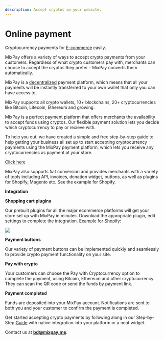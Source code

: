 ```yaml
---
description: Accept cryptos on your website.
---
```


# Online payment

Cryptocurrency payments for [E-commerce](https://en.wikipedia.org/wiki/E-commerce) easily.

MixPay offers a variety of ways to accept crypto payments from your customers. Regardless of what crypto customers pay with, merchants can choose to accept the cryptos they prefer - MixPay converts them automatically.

MixPay is a [decentralized](https://www.investopedia.com/terms/b/blockchain.asp#toc-blockchain-decentralization) payment platform, which means that all your payments will be instantly transferred to your own wallet that only you can have access to.

MixPay supports all crypto wallets, 10+ blockchains, 20+ cryptocurrencies like Bitcoin, Litecoin, Ethereum and growing.

MixPay is a perfect payment platform that offers merchants the availability to accept funds using cryptos. Our flexible payment solution lets you decide which cryptocurrency to pay or recieve with.

To help you out, we have created a simple and free step-by-step guide to help getting your business all set up to start accepting cryptocurrency payments using the MixPay payment platform, which lets you receive any cryptocurrencies as payment at your store.

[Click here](https://developers.mixpay.me/docs/started/getting\_started)

MixPay also supports fiat conversion and provides merchants with a variety of tools including API, invoices, donation widget, buttons, as well as plugins for Shopify, Magento etc. See the example for Shopify.

**Integration**

**Shopping cart plugins**

Our prebuilt plugins for all the major ecommerce platforms will get your store set up with MixPay in minutes. Download the appropriate plugin, edit settings to complete the integration. [Example for Shopify](example-for-shopify.md):

![](https://raw.githubusercontent.com/mixpayme/mixpay-docs/master/images/atqosds.png)

**Payment buttons**

Our variety of payment buttons can be implemented quickly and seamlessly to provide crypto payment functionality on your site.

**Pay with crypto**

Your customers can choose the Pay with Cryptocurrency option to complete the payment, using Bitcoin, Ethereum and other cryptocurrency. They can scan the QR code or send the funds by payment link.

**Payment completed**

Funds are deposited into your MixPay account. Notifications are sent to both you and your customer to confirm the payment is completed.

Get started accepting crypto payments by following along in our Step-by-Step [Guide](https://developers.mixpay.me/docs/introduction) with native integration into your platform or a neat widget.

Contact us at [**bd@mixpay.me**](mailto:bd@mixpay.me).